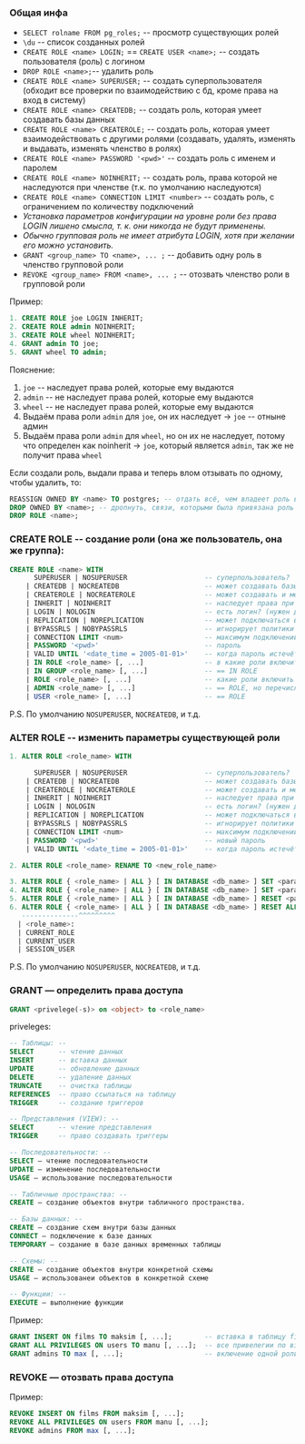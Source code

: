### Общая инфа

- `SELECT rolname FROM pg_roles;` -- просмотр существующих ролей
- `\du` -- список созданных ролей
- `CREATE ROLE <name> LOGIN;` == `CREATE USER <name>;` -- создать пользователя (роль) с логином
- `DROP ROLE <name>;`-- удалить роль
- `CREATE ROLE <name> SUPERUSER;` -- создать суперпользователя (обходит все проверки по взаимодействию с бд, кроме права
  на вход в систему)
- `CREATE ROLE <name> CREATEDB;` -- создать роль, которая умеет создавать базы данных
- `CREATE ROLE <name> CREATEROLE;` -- создать роль, которая умеет взаимодействовать с другими ролями (создавать,
  удалять, изменять и выдавать, изменять членство в ролях)
- `CREATE ROLE <name> PASSWORD '<pwd>'` -- создать роль с именем и паролем
- `CREATE ROLE <name> NOINHERIT;` -- создать роль, права которой не наследуются при членстве (т.к. по умолчанию
  наследуются)
- `CREATE ROLE <name> CONNECTION LIMIT <number>` -- создать роль, с ограничением по количеству подключений
- *Установка параметров конфигурации на уровне роли без права LOGIN лишено смысла, т. к. они никогда не будут
  применены.*
- *Обычно групповая роль не имеет атрибута LOGIN, хотя при желании его можно установить.*
- `GRANT <group_name> TO <name>, ... ;` -- добавить одну роль в членство групповой роли
- `REVOKE <group_name> FROM <name>, ... ;` -- отозвать членство роли в групповой роли

Пример:

```sql
1. CREATE ROLE joe LOGIN INHERIT;
2. CREATE ROLE admin NOINHERIT;
3. CREATE ROLE wheel NOINHERIT;
4. GRANT admin TO joe;
5. GRANT wheel TO admin;
```

Пояснение:

1. `joe` -- наследует права ролей, которые ему выдаются
2. `admin` -- не наследует права ролей, которые ему выдаются
3. `wheel` -- не наследует права ролей, которые ему выдаются
4. Выдаём права роли `admin` для `joe`, он их наследует -> `joe` -- отныне админ
5. Выдаём права роли `admin` для `wheel`, но он их не наследует, потому что определен как noinherit -> `joe`, который
   является `admin`, так же не получит права `wheel`

Если создали роль, выдали права и теперь влом отзывать по одному, чтобы удалить, то:

```sql
REASSIGN OWNED BY <name> TO postgres; -- отдать всё, чем владеет роль в руки SU или другой доверенной роли
DROP OWNED BY <name>; -- дропнуть, связи, которыми была привязана роль
DROP ROLE <name>;
```

### CREATE ROLE -- создание роли (она же пользователь, она же группа):

```sql
CREATE ROLE <name> WITH
      SUPERUSER | NOSUPERUSER                   -- суперпользователь?
    | CREATEDB | NOCREATEDB                     -- может создавать базы даных?
    | CREATEROLE | NOCREATEROLE                 -- может создавать и менять другие роли?
    | INHERIT | NOINHERIT                       -- наследует права при членстве?
    | LOGIN | NOLOGIN                           -- есть логин? (нужен для подключения)
    | REPLICATION | NOREPLICATION               -- может подключаться в режиме репликации?
    | BYPASSRLS | NOBYPASSRLS                   -- игнорирует политики защиты на уровне строк (RLS)?
    | CONNECTION LIMIT <num>                    -- максимум подключений (-1 == inf)
    | PASSWORD '<pwd>'                          -- пароль
    | VALID UNTIL '<date_time = 2005-01-01>'    -- когда пароль истечёт?
    | IN ROLE <role_name> [, ...]               -- в какие роли включить создаваемую?
    | IN GROUP <role_name> [, ...]              -- == IN ROLE
    | ROLE <role_name> [, ...]                  -- какие роли включить в создаваемую
    | ADMIN <role_name> [, ...]                 -- == ROLE, но перечисленные роли могут включать новые роли в создаваемую
    | USER <role_name> [, ...]                  -- == ROLE
```

P.S. По умолчанию `NOSUPERUSER`, `NOCREATEDB`, и т.д.

### ALTER ROLE -- изменить параметры существующей роли

```sql
1. ALTER ROLE <role_name> WITH

      SUPERUSER | NOSUPERUSER                   -- суперпользователь?
    | CREATEDB | NOCREATEDB                     -- может создавать базы даных?
    | CREATEROLE | NOCREATEROLE                 -- может создавать и менять другие роли?
    | INHERIT | NOINHERIT                       -- наследует права при членстве?
    | LOGIN | NOLOGIN                           -- есть логин? (нужен для подключения)
    | REPLICATION | NOREPLICATION               -- может подключаться в режиме репликации?
    | BYPASSRLS | NOBYPASSRLS                   -- игнорирует политики защиты на уровне строк (RLS)?
    | CONNECTION LIMIT <num>                    -- максимум подключений (-1 == inf)
    | PASSWORD '<pwd>'                          -- новый пароль
    | VALID UNTIL '<date_time = 2005-01-01>'    -- когда пароль истечёт?

2. ALTER ROLE <role_name> RENAME TO <new_role_name>

3. ALTER ROLE { <role_name> | ALL } [ IN DATABASE <db_name> ] SET <param> { TO | = } { <value> | DEFAULT }
4. ALTER ROLE { <role_name> | ALL } [ IN DATABASE <db_name> ] SET <param> FROM CURRENT
5. ALTER ROLE { <role_name> | ALL } [ IN DATABASE <db_name> ] RESET <param>
6. ALTER ROLE { <role_name> | ALL } [ IN DATABASE <db_name> ] RESET ALL
   --------------^^^^^^^^^
  | <role_name>:
  | CURRENT_ROLE
  | CURRENT_USER
  | SESSION_USER
```

P.S. По умолчанию `NOSUPERUSER`, `NOCREATEDB`, и т.д.

### GRANT — определить права доступа

```sql
GRANT <privelege(-s)> on <object> to <role_name>
```

priveleges:

```sql
-- Таблицы: --
SELECT      -- чтение данных
INSERT      -- вставка данных
UPDATE      -- обновление данных
DELETE      -- удаление данных
TRUNCATE    -- очистка таблицы
REFERENCES  -- право ссылаться на таблицу
TRIGGER     -- создание триггеров

-- Представления (VIEW): --
SELECT      -- чтение представления
TRIGGER     -- право создавать триггеры

-- Последовательности: --
SELECT — чтение последовательности
UPDATE — изменение последовательности
USAGE — использование последовательности

-- Табличные пространства: --
CREATE — создание объектов внутри табличного пространства.

-- Базы данных: --
CREATE — создание схем внутри базы данных
CONNECT — подключение к базе данных
TEMPORARY — создание в базе данных временных таблицы

-- Схемы: --
CREATE — создание объектов внутри конкретной схемы
USAGE — использованеи объектов в конкретной схеме

-- Функции: --
EXECUTE — выполнение функции
```

Пример:

```sql
GRANT INSERT ON films TO maksim [, ...];        -- вставка в таблицу films
GRANT ALL PRIVILEGES ON users TO manu [, ...];  -- все привелегии по взаимодействию с таблицей users
GRANT admins TO max [, ...];                    -- включение одной роли в другую
```

### REVOKE — отозвать права доступа

Пример:

```sql
REVOKE INSERT ON films FROM maksim [, ...];
REVOKE ALL PRIVILEGES ON users FROM manu [, ...];
REVOKE admins FROM max [, ...];
```

